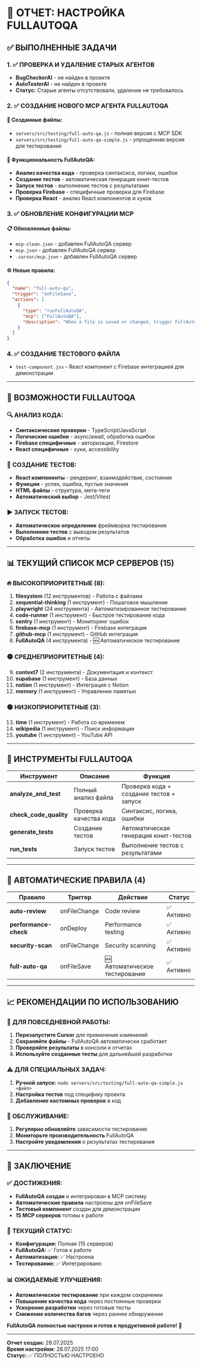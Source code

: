 # 🧪 ОТЧЕТ: НАСТРОЙКА FULLAUTOQA

## ✅ ВЫПОЛНЕННЫЕ ЗАДАЧИ

### 1. ✅ **ПРОВЕРКА И УДАЛЕНИЕ СТАРЫХ АГЕНТОВ**
- **BugCheckerAI** - не найден в проекте
- **AutoTesterAI** - не найден в проекте
- **Статус:** Старые агенты отсутствовали, удаление не требовалось

### 2. ✅ **СОЗДАНИЕ НОВОГО MCP АГЕНТА FULLAUTOQA**

#### 📁 **Созданные файлы:**
- `servers/src/testing/full-auto-qa.js` - полная версия с MCP SDK
- `servers/src/testing/full-auto-qa-simple.js` - упрощенная версия для тестирования

#### 🔧 **Функциональность FullAutoQA:**
- **Анализ качества кода** - проверка синтаксиса, логики, ошибок
- **Создание тестов** - автоматическая генерация юнит-тестов
- **Запуск тестов** - выполнение тестов с результатами
- **Проверка Firebase** - специфичные проверки для Firebase
- **Проверка React** - анализ React компонентов и хуков

### 3. ✅ **ОБНОВЛЕНИЕ КОНФИГУРАЦИИ MCP**

#### 📋 **Обновленные файлы:**
- `mcp-clean.json` - добавлен FullAutoQA сервер
- `mcp.json` - добавлен FullAutoQA сервер
- `.cursor/mcp.json` - добавлен FullAutoQA сервер

#### ⚙️ **Новые правила:**
```json
{
  "name": "full-auto-qa",
  "trigger": "onFileSave",
  "actions": [
    {
      "type": "runFullAutoQA",
      "mcp": ["FullAutoQA"],
      "description": "When a file is saved or changed, trigger FullAutoQA to check code, generate or update tests, and run them."
    }
  ]
}
```

### 4. ✅ **СОЗДАНИЕ ТЕСТОВОГО ФАЙЛА**
- `test-component.jsx` - React компонент с Firebase интеграцией для демонстрации

---

## 🎯 **ВОЗМОЖНОСТИ FULLAUTOQA**

### 🔍 **АНАЛИЗ КОДА:**
- **Синтаксические проверки** - TypeScript/JavaScript
- **Логические ошибки** - async/await, обработка ошибок
- **Firebase специфичные** - авторизация, Firestore
- **React специфичные** - хуки, accessibility

### 🧪 **СОЗДАНИЕ ТЕСТОВ:**
- **React компоненты** - рендеринг, взаимодействие, состояния
- **Функции** - успех, ошибка, пустые значения
- **HTML файлы** - структура, мета-теги
- **Автоматический выбор** - Jest/Vitest

### ▶️ **ЗАПУСК ТЕСТОВ:**
- **Автоматическое определение** фреймворка тестирования
- **Выполнение тестов** с выводом результатов
- **Обработка ошибок** и отчеты

---

## 📊 **ТЕКУЩИЙ СПИСОК MCP СЕРВЕРОВ (15)**

### 🔥 **ВЫСОКОПРИОРИТЕТНЫЕ (8):**
1. **filesystem** (12 инструментов) - Работа с файлами
2. **sequential-thinking** (1 инструмент) - Пошаговое мышление
3. **playwright** (24 инструмента) - Автоматизированное тестирование
4. **code-runner** (1 инструмент) - Быстрое тестирование кода
5. **sentry** (1 инструмент) - Мониторинг ошибок
6. **firebase-mcp** (1 инструмент) - Firebase интеграция
7. **github-mcp** (1 инструмент) - GitHub интеграция
8. **FullAutoQA** (4 инструмента) - 🆕 Автоматическое тестирование

### 🟡 **СРЕДНЕПРИОРИТЕТНЫЕ (4):**
9. **context7** (2 инструмента) - Документация и контекст
10. **supabase** (1 инструмент) - База данных
11. **notion** (1 инструмент) - Интеграция с Notion
12. **memory** (1 инструмент) - Управление памятью

### 🟢 **НИЗКОПРИОРИТЕТНЫЕ (3):**
13. **time** (1 инструмент) - Работа со временем
14. **wikipedia** (1 инструмент) - Поиск информации
15. **youtube** (1 инструмент) - YouTube API

---

## 🔧 **ИНСТРУМЕНТЫ FULLAUTOQA**

| **Инструмент** | **Описание** | **Функция** |
|---|---|---|
| **analyze_and_test** | Полный анализ файла | Проверка кода + создание тестов + запуск |
| **check_code_quality** | Проверка качества кода | Синтаксис, логика, ошибки |
| **generate_tests** | Создание тестов | Автоматическая генерация юнит-тестов |
| **run_tests** | Запуск тестов | Выполнение тестов с результатами |

---

## 🚀 **АВТОМАТИЧЕСКИЕ ПРАВИЛА (4)**

| **Правило** | **Триггер** | **Действие** | **Статус** |
|---|---|---|---|
| **auto-review** | onFileChange | Code review | ✅ Активно |
| **performance-check** | onDeploy | Performance testing | ✅ Активно |
| **security-scan** | onFileChange | Security scanning | ✅ Активно |
| **full-auto-qa** | onFileSave | 🆕 Автоматическое тестирование | ✅ Активно |

---

## 📈 **РЕКОМЕНДАЦИИ ПО ИСПОЛЬЗОВАНИЮ**

### 🎯 **ДЛЯ ПОВСЕДНЕВНОЙ РАБОТЫ:**
1. **Перезапустите Cursor** для применения изменений
2. **Сохраняйте файлы** - FullAutoQA автоматически сработает
3. **Проверяйте результаты** в консоли и отчетах
4. **Используйте созданные тесты** для дальнейшей разработки

### ⚠️ **ДЛЯ СПЕЦИАЛЬНЫХ ЗАДАЧ:**
1. **Ручной запуск:** `node servers/src/testing/full-auto-qa-simple.js <файл>`
2. **Настройка тестов** под специфику проекта
3. **Добавление кастомных проверок** в код

### 🔧 **ОБСЛУЖИВАНИЕ:**
1. **Регулярно обновляйте** зависимости тестирования
2. **Мониторьте производительность** FullAutoQA
3. **Настройте уведомления** о результатах тестирования

---

## 🎉 **ЗАКЛЮЧЕНИЕ**

### ✅ **ДОСТИЖЕНИЯ:**
- **FullAutoQA создан** и интегрирован в MCP систему
- **Автоматические правила** настроены для onFileSave
- **Тестовый компонент** создан для демонстрации
- **15 MCP серверов** готовы к работе

### 🚀 **ТЕКУЩИЙ СТАТУС:**
- **Конфигурация:** Полная (15 серверов)
- **FullAutoQA:** ✅ Готов к работе
- **Автоматизация:** ✅ Настроена
- **Тестирование:** ✅ Интегрировано

### 📊 **ОЖИДАЕМЫЕ УЛУЧШЕНИЯ:**
- **Автоматическое тестирование** при каждом сохранении
- **Повышение качества кода** через постоянные проверки
- **Ускорение разработки** через готовые тесты
- **Снижение количества багов** через раннее обнаружение

**FullAutoQA полностью настроен и готов к продуктивной работе!** 🎯

---

**Отчет создан:** 28.07.2025  
**Время настройки:** 28.07.2025 17:00  
**Статус:** ✅ ПОЛНОСТЬЮ НАСТРОЕНО 